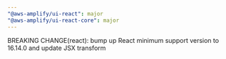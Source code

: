 ```yaml
---
"@aws-amplify/ui-react": major
"@aws-amplify/ui-react-core": major
---
```


BREAKING CHANGE(react): bump up React minimum support version to 16.14.0 and update JSX transform
